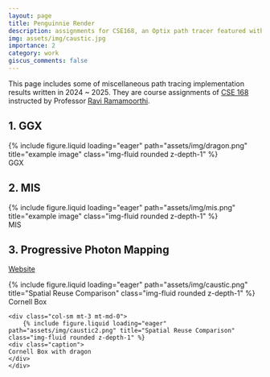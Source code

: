 ```yaml
---
layout: page
title: Penguinnie Render
description: assignments for CSE168, an Optix path tracer featured with GGX, MIS and Progressive Photon Mapping
img: assets/img/caustic.jpg
importance: 2
category: work
giscus_comments: false
---
```


This page includes some of miscellaneous path tracing implementation results written in 2024 ~ 2025. They are course assignments of 
[CSE 168](https://cseweb.ucsd.edu/~viscomp/classes/cse168/sp24/168.html) instructed by Professor 
[Ravi Ramamoorthi](https://cseweb.ucsd.edu/~ravir/).

## 1. GGX
 

<div class="row">
    <div class="col-sm mt-3 mt-md-0">
        {% include figure.liquid loading="eager" path="assets/img/dragon.png" title="example image" class="img-fluid rounded z-depth-1" %}
    </div>
</div>
<div class="caption">
    GGX
</div>

## 2. MIS

<div class="row">
    <div class="col-sm mt-3 mt-md-0">
        {% include figure.liquid loading="eager" path="assets/img/mis.png" title="example image" class="img-fluid rounded z-depth-1" %}
    </div>
</div>
<div class="caption">
    MIS
</div>

## 3. Progressive Photon Mapping

[Website](https://ambiguous-treatment-c31.notion.site/Progressive-Photon-Mapping-e884094d964f46cbb4f1f7ec604d43c1)

<div class="row">
    <div class="col-sm mt-3 mt-md-0">
        {% include figure.liquid loading="eager" path="assets/img/caustic.png" title="Spatial Reuse Comparison" class="img-fluid rounded z-depth-1" %}
    <div class="caption">
    Cornell Box  
    </div>
    </div>
    
    <div class="col-sm mt-3 mt-md-0">
        {% include figure.liquid loading="eager" path="assets/img/caustic2.png" title="Spatial Reuse Comparison" class="img-fluid rounded z-depth-1" %}
    <div class="caption">
    Cornell Box with dragon 
    </div>
    </div>
</div>
